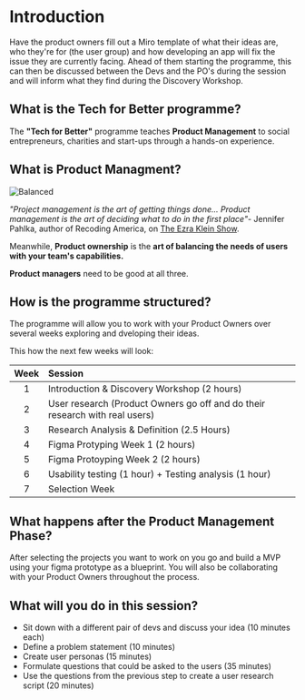 # Introduction

Have the product owners fill out a Miro template of what their ideas are, who they're for (the user group) and how developing an app will fix the issue they are currently facing. Ahead of them starting the programme, this can then be discussed between the Devs and the PO's during the session and will inform what they find during the Discovery Workshop.

## What is the Tech for Better programme?

The **"Tech for Better"** programme teaches **Product Management** to social entrepreneurs, charities and start-ups through a hands-on experience.

## What is Product Managment?

![Balanced](https://media.giphy.com/media/Ry1MOAeAYXvRVQLPw3/giphy.gif)

_"Project management is the art of getting things done... Product management is the art of deciding what to do in the first place"_- Jennifer Pahlka, author of Recoding America, on [The Ezra Klein Show](https://www.nytimes.com/2023/06/06/podcasts/transcript-ezra-klein-interviews-jennifer-pahlka.html).

Meanwhile, **Product ownership** is the **art of balancing the needs of users with your team's capabilities.**

**Product managers** need to be good at all three.

## How is the programme structured?

The programme will allow you to work with your Product Owners over several weeks exploring and dveloping their ideas.

This how the next few weeks will look:

| Week | Session                                                                     |
| :--: | :-------------------------------------------------------------------------- |
|  1   | Introduction & Discovery Workshop (2 hours)                                 |
|  2   | User research (Product Owners go off and do their research with real users) |
|  3   | Research Analysis & Definition (2.5 Hours)                                  |
|  4   | Figma Protyping Week 1 (2 hours)                                            |
|  5   | Figma Protoyping Week 2 (2 hours)                                           |
|  6   | Usability testing (1 hour) + Testing analysis (1 hour)                      |
|  7   | Selection Week                                                              |

## What happens after the Product Management Phase?

After selecting the projects you want to work on you go and build a MVP using your figma prototype as a blueprint. You will also be collaborating with your Product Owners throughout the process.

## What will you do in this session?

- Sit down with a different pair of devs and discuss your idea (10 minutes each)
- Define a problem statement (10 minutes)
- Create user personas (15 minutes)
- Formulate questions that could be asked to the users (35 minutes)
- Use the questions from the previous step to create a user research script (20 minutes)
